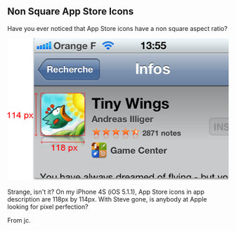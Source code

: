 ## Non Square App Store Icons 

Have you ever noticed that App Store icons have a non square aspect ratio?

![Non square App Store icon of Tiny Wings](tinywings.png)

Strange, isn't it? On my iPhone 4S (iOS 5.1.1), App Store icons in app description are 118px by 114px. With Steve gone, is anybody at Apple looking for pixel perfection?
 
From jc.